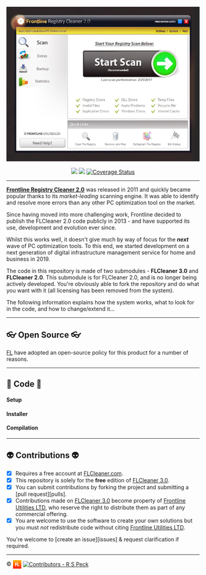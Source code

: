 <p align="center">
  <img src="Readme/main.jpeg" alt="Frontline Registry Cleaner 2.0">
</p>
<p align="center">
  <a href="https://ci.appveyor.com/project/richard-peck/flcleaner"><img src="https://ci.appveyor.com/api/projects/status/k1r7yel3c7nojhhq?svg=true" /></a> <a href="https://travis-ci.org/frontlineutils/flcleaner"><img src="https://travis-ci.org/flutils/flcleaner.svg?branch=master" /></a> <a href='https://coveralls.io/github/flutils/flcleaner?branch=master'><img src='https://coveralls.io/repos/github/flutils/flcleaner/badge.svg?branch=master' alt='Coverage Status' /></a>
</p>

---

[**Frontline Registry Cleaner 2.0**][frontlinecleaner.com] was released in 2011 and quickly became popular thanks to its *market-leading* scanning engine. It was able to identify and resolve more errors than any other PC optimization tool on the market.

Since having moved into more challenging work, Frontline decided to publish the FLCleaner 2.0 code publicly in 2013 - and have supported its use, development and evolution ever since.

Whilst this works well, it doesn't give much by way of focus for the ***next*** wave of PC optimization tools. To this end, we started development on a next generation of digital infrastructure management service for home and business in 2019.

The code in this repository is made of two submodules - **FLCleaner 3.0** and **FLCleaner 2.0**. This submodule is for FLCleaner 2.0, and is no longer being actively developed. You're obviously able to fork the repository and do what you want with it (all licensing has been removed from the system). 

The following information explains how the system works, what to look for in the code, and how to change/extend it...

---

## 👓 Open Source 👓 ##

[FL][fl] have adopted an open-source policy for this product for a number of reasons.

---

## 💼 Code 💼

#### Setup

#### Installer

#### Compilation

---

## 👽 Contributions 👽

- [x] Requires a free account at [FLCleaner.com][flcleaner.com].
- [x] This repository is solely for the **free** edition of [FLCleaner 3.0][flcleaner.com].
- [x] You can submit contributions by forking the project and submitting a [pull request][pulls].
- [x] Contributions made on [FLCleaner 3.0][flcleaner.com] become property of [Frontline Utilities LTD][flutils], who reserve the right to distribute them as part of any commercial offering.
- [x] You are welcome to use the software to create your own solutions but you must *not* redistribute code without citing [Frontline Utilities LTD][flutils].

You're welcome to [create an issue][issues] & request clarification if required.


---

:copyright: <a href="http://www.frontlineutilities.co.uk" align="absmiddle"><img src="../3.0/readme/fl.jpg" height="22" align="absmiddle" title="Frontline Utilities LTD"  /></a> <a href="http://stackoverflow.com/users/1143732/richard-peck?tab=profile" align="absmiddle" ><img src="https://avatars0.githubusercontent.com/u/1104431" height="22" align="absmiddle" title="Contributors - R S Peck" /></a>



<!-- ################################### -->
<!-- ################################### -->

<!-- Images -->
[fl]:   ../3.0/readme/fl.jpg
[main]: Readme/main.jpeg

<!-- Links -->
[flutils]:              http://www.frontlineutilities.co.uk
[flcleaner.com]:        https://www.flcleaner.com
[frontlinecleaner.com]: https://www.flcleaner.com/2.0

<!-- ################################### -->
<!-- ################################### -->

